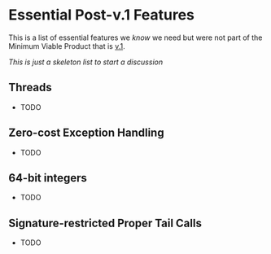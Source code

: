 # Essential Post-v.1 Features

This is a list of essential features we *know* we need but were not part of the
Minimum Viable Product that is [v.1](V1.md).

*This is just a skeleton list to start a discussion*

## Threads
* TODO

## Zero-cost Exception Handling
* TODO

## 64-bit integers
* TODO

## Signature-restricted Proper Tail Calls
* TODO
